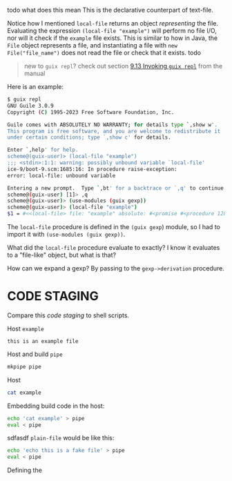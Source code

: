 todo what does this mean This is the declarative counterpart of text-file. 

Notice how I mentioned `local-file` returns an object *representing* the file. Evaluating the expression `(local-file "example")` will perform no file I/O, nor will it check if the `example` file exists. This is similar to how in Java, the `File` object represents a file, and instantiating a file with `new File("file_name")` does not read the file or check that it exists. todo 

> new to `guix repl`? check out section [9.13 Invoking `guix repl`](https://guix.gnu.org/manual/en/html_node/Invoking-guix-repl.html) from the manual

Here is an example:

```sh
$ guix repl
GNU Guile 3.0.9
Copyright (C) 1995-2023 Free Software Foundation, Inc.

Guile comes with ABSOLUTELY NO WARRANTY; for details type `,show w'.
This program is free software, and you are welcome to redistribute it
under certain conditions; type `,show c' for details.

Enter `,help' for help.
scheme@(guix-user)> (local-file "example")
;;; <stdin>:1:1: warning: possibly unbound variable `local-file'
ice-9/boot-9.scm:1685:16: In procedure raise-exception:
error: local-file: unbound variable

Entering a new prompt.  Type `,bt' for a backtrace or `,q' to continue.
scheme@(guix-user) [1]> ,q
scheme@(guix-user)> (use-modules (guix gexp))
scheme@(guix-user)> (local-file "example")
$1 = #<<local-file> file: "example" absolute: #<promise #<procedure 1280680 at <unknown port>:4:0 ()>> name: "example" recursive?: #f select?: #<procedure true (file stat)>>
```

The `local-file` procedure is defined in the `(guix gexp`) module, so I had to import it with `(use-modules (guix gexp))`.

What did the `local-file` procedure evaluate to exactly? I know it evaluates to a "file-like" object, but what is that?





How can we expand a gexp? By passing to the `gexp->derivation` procedure.



# CODE STAGING
Compare this *code staging* to shell scripts.

Host
`example`
```
this is an example file
```

Host and build
`pipe`
```sh
mkpipe pipe
```

Host
```sh
cat example
```

Embedding build code in the host:
```sh
echo 'cat example' > pipe
eval < pipe
```

sdfasdf
`plain-file` would be like this:
```sh
echo 'echo this is a fake file' > pipe
eval < pipe
```



Defining the
